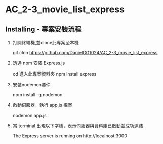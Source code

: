 # AC_2-3_movie_list_express



## Installing - 專案安裝流程

 1. 打開終端機,並clone此專案至本機

      git clon https://github.com/DanielGG1024/AC_2-3_movie_list_express

 2. 透過 npm 安裝 Express.js 
 
      cd 進入此專案資料夾 
      npm install express
 
 3. 安裝nodemon套件

      npm install -g nodemon

 4. 啟動伺服器，執行 app.js 檔案 
  
      nodemon app.js
  
 5. 當 terminal 出現以下字樣，表示伺服器與資料庫已啟動並成功連結
  
      The Express server is running on http://localhost:3000


